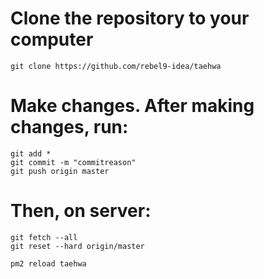 # Clone the repository to your computer

```
git clone https://github.com/rebel9-idea/taehwa
```
# Make changes. After making changes, run:
```
git add *
git commit -m "commitreason"
git push origin master
```

# Then, on server:

```
git fetch --all
git reset --hard origin/master

pm2 reload taehwa
```
